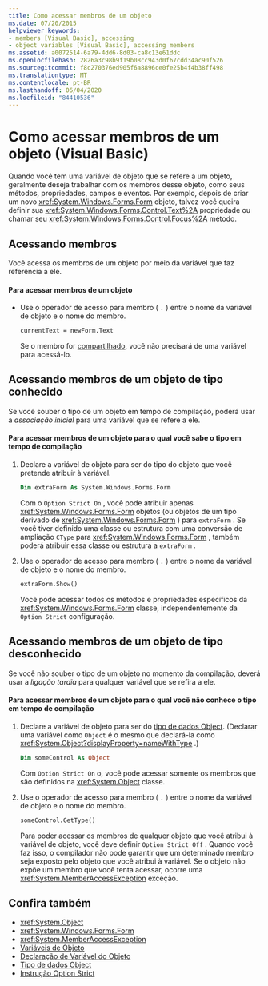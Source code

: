 ```yaml
---
title: Como acessar membros de um objeto
ms.date: 07/20/2015
helpviewer_keywords:
- members [Visual Basic], accessing
- object variables [Visual Basic], accessing members
ms.assetid: a0072514-6a79-4dd6-8d03-ca8c13e61ddc
ms.openlocfilehash: 2826a3c98b9f19b08cc943d0f67cdd34ac90f526
ms.sourcegitcommit: f8c270376ed905f6a8896ce0fe25b4f4b38ff498
ms.translationtype: MT
ms.contentlocale: pt-BR
ms.lasthandoff: 06/04/2020
ms.locfileid: "84410536"
---
```

# <a name="how-to-access-members-of-an-object-visual-basic"></a>Como acessar membros de um objeto (Visual Basic)

Quando você tem uma variável de objeto que se refere a um objeto, geralmente deseja trabalhar com os membros desse objeto, como seus métodos, propriedades, campos e eventos. Por exemplo, depois de criar um novo <xref:System.Windows.Forms.Form> objeto, talvez você queira definir sua <xref:System.Windows.Forms.Control.Text%2A> propriedade ou chamar seu <xref:System.Windows.Forms.Control.Focus%2A> método.

## <a name="accessing-members"></a>Acessando membros

Você acessa os membros de um objeto por meio da variável que faz referência a ele.

#### <a name="to-access-members-of-an-object"></a>Para acessar membros de um objeto

- Use o operador de acesso para membro ( `.` ) entre o nome da variável de objeto e o nome do membro.

    ```vb
    currentText = newForm.Text
    ```

    Se o membro for [compartilhado](../../../language-reference/modifiers/shared.md), você não precisará de uma variável para acessá-lo.

## <a name="accessing-members-of-an-object-of-known-type"></a>Acessando membros de um objeto de tipo conhecido

Se você souber o tipo de um objeto em tempo de compilação, poderá usar a *associação inicial* para uma variável que se refere a ele.

#### <a name="to-access-members-of-an-object-for-which-you-know-the-type-at-compile-time"></a>Para acessar membros de um objeto para o qual você sabe o tipo em tempo de compilação

1. Declare a variável de objeto para ser do tipo do objeto que você pretende atribuir à variável.

    ```vb
    Dim extraForm As System.Windows.Forms.Form
    ```

    Com o `Option Strict On` , você pode atribuir apenas <xref:System.Windows.Forms.Form> objetos (ou objetos de um tipo derivado de <xref:System.Windows.Forms.Form> ) para `extraForm` . Se você tiver definido uma classe ou estrutura com uma conversão de ampliação `CType` para <xref:System.Windows.Forms.Form> , também poderá atribuir essa classe ou estrutura a `extraForm` .

2. Use o operador de acesso para membro ( `.` ) entre o nome da variável de objeto e o nome do membro.

    ```vb
    extraForm.Show()
    ```

    Você pode acessar todos os métodos e propriedades específicos da <xref:System.Windows.Forms.Form> classe, independentemente da `Option Strict` configuração.

## <a name="accessing-members-of-an-object-of-unknown-type"></a>Acessando membros de um objeto de tipo desconhecido

Se você não souber o tipo de um objeto no momento da compilação, deverá usar a *ligação tardia* para qualquer variável que se refira a ele.

#### <a name="to-access-members-of-an-object-for-which-you-do-not-know-the-type-at-compile-time"></a>Para acessar membros de um objeto para o qual você não conhece o tipo em tempo de compilação

1. Declare a variável de objeto para ser do [tipo de dados Object](../../../language-reference/data-types/object-data-type.md). (Declarar uma variável como `Object` é o mesmo que declará-la como <xref:System.Object?displayProperty=nameWithType> .)

    ```vb
    Dim someControl As Object
    ```

    Com `Option Strict On` o, você pode acessar somente os membros que são definidos na <xref:System.Object> classe.

2. Use o operador de acesso para membro ( `.` ) entre o nome da variável de objeto e o nome do membro.

    ```vb
    someControl.GetType()
    ```

    Para poder acessar os membros de qualquer objeto que você atribui à variável de objeto, você deve definir `Option Strict Off` . Quando você faz isso, o compilador não pode garantir que um determinado membro seja exposto pelo objeto que você atribui à variável. Se o objeto não expõe um membro que você tenta acessar, ocorre uma <xref:System.MemberAccessException> exceção.

## <a name="see-also"></a>Confira também

- <xref:System.Object>
- <xref:System.Windows.Forms.Form>
- <xref:System.MemberAccessException>
- [Variáveis de Objeto](object-variables.md)
- [Declaração de Variável do Objeto](object-variable-declaration.md)
- [Tipo de dados Object](../../../language-reference/data-types/object-data-type.md)
- [Instrução Option Strict](../../../language-reference/statements/option-strict-statement.md)
